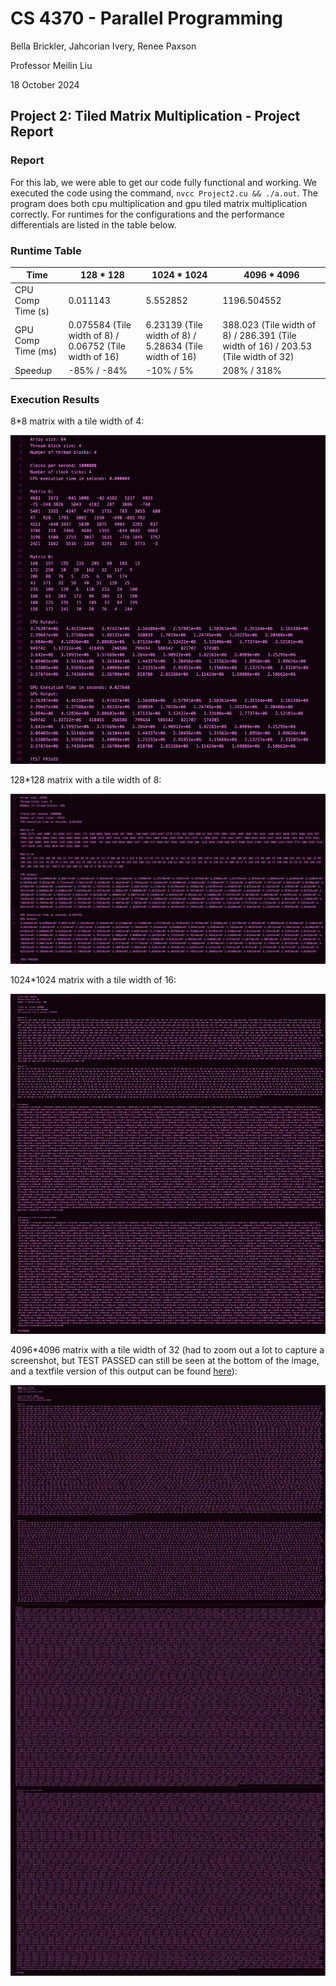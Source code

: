 # CS 4370 - Parallel Programming
Bella Brickler, Jahcorian Ivery, Renee Paxson

Professor Meilin Liu

18 October 2024

## Project 2: Tiled Matrix Multiplication - Project Report

### Report
For this lab, we were able to get our code fully functional and working. We executed the code using the command, `nvcc Project2.cu && ./a.out`. The program does both cpu multiplication and gpu tiled matrix multiplication correctly. For runtimes for the configurations and the performance differentials are listed in the table below. 

### Runtime Table

Time | 128 * 128 | 1024 * 1024 | 4096 * 4096
-----|-----------|-------------|-------------|
CPU Comp Time (s) | 0.011143 | 5.552852 | 1196.504552 |
GPU Comp Time (ms) | 0.075584 (Tile width of 8) / 0.06752 (Tile width of 16) | 6.23139 (Tile width of 8) / 5.28634 (Tile width of 16) | 388.023 (Tile width of 8) / 286.391 (Tile width of 16) / 203.53 (Tile width of 32) |
Speedup | -85% / -84% | -10% / 5% | 208% / 318%

### Execution Results
8*8 matrix with a tile width of 4:

![8*8 matrix with a tile width of 4](./images/8matrix-4tile-output.png)

128*128 matrix with a tile width of 8:

![128*128 matrix with a tile width of 8](./images/128matrix-8tile-output.png)

1024*1024 matrix with a tile width of 16:

![1024*1024 matrix with a tile width of 16](./images/1024matrix-16tile-output.JPG)

4096*4096 matrix with a tile width of 32 (had to zoom out a lot to capture a screenshot, but TEST PASSED can still be seen at the bottom of the image, and a textfile version of this output can be found [here](./output-files/4096matrix-32tile-output.txt)):

![4096*4096 matrix with a tile width of 32](./images/4096matrix-32tile-outtput.JPG)